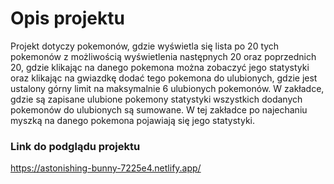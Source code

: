 # Opis projektu

Projekt dotyczy pokemonów, gdzie wyświetla się lista po 20 tych pokemonów z możliwością wyświetlenia następnych 20 oraz poprzednich 20, gdzie klikając na danego pokemona można zobaczyć jego statystyki oraz klikając na gwiazdkę dodać tego pokemona do ulubionych, gdzie jest ustalony górny limit na maksymalnie 6 ulubionych pokemonów. W zakładce, gdzie są zapisane ulubione pokemony statystyki wszystkich dodanych pokemonów do ulubionych są sumowane. W tej zakładce po najechaniu myszką na danego pokemona pojawiają się jego statystyki.

### Link do podglądu projektu

https://astonishing-bunny-7225e4.netlify.app/